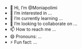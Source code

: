- 👋 Hi, I’m @Moniapolimi
- 👀 I’m interested in ...
- 🌱 I’m currently learning ...
- 💞️ I’m looking to collaborate on ...
- 📫 How to reach me ...
- 😄 Pronouns: ...
- ⚡ Fun fact: ...

<!---
Moniapolimi/Moniapolimi is a ✨ special ✨ repository because its `README.md` (this file) appears on your GitHub profile.
You can click the Preview link to take a look at your changes.
--->
